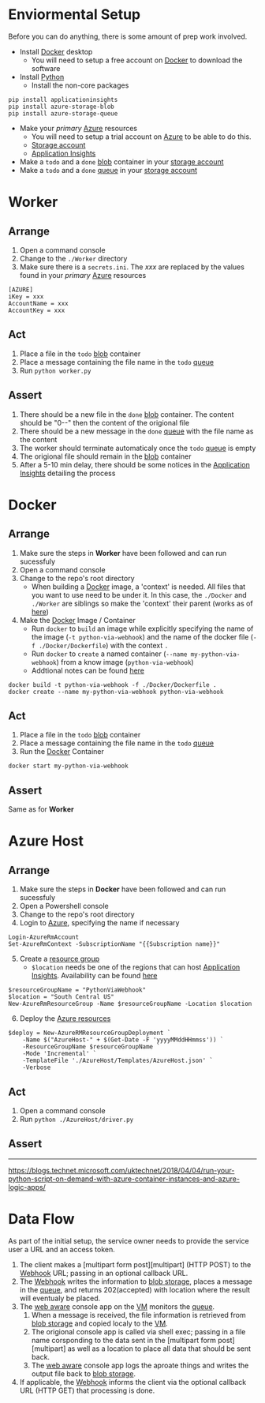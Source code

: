 # Enviormental Setup

Before you can do anything, there is some amount of prep work involved.

* Install [Docker][docker] desktop
    * You will need to setup a free account on [Docker][docker] to download the software
* Install [Python][python]
    * Install the non-core packages
```{cmd}
pip install applicationinsights
pip install azure-storage-blob
pip install azure-storage-queue
```
* Make your _primary_ [Azure][azure] resources
    * You will need to setup a trial account on [Azure][azure] to be able to do this. 
    * [Storage account][storage]
	* [Application Insights][appinsights]
* Make a `todo` and a `done` [blob][blob] container in your [storage account][storage]
* Make a `todo` and a `done` [queue][queue] in your [storage account][storage]
	
# Worker

## Arrange

1. Open a command console
2. Change to the `./Worker` directory
3. Make sure there is a `secrets.ini`.
   The _xxx_ are replaced by the values found in your _primary_ [Azure][azure] resources
```{txt}
[AZURE]
iKey = xxx
AccountName = xxx
AccountKey = xxx
```

## Act

1. Place a file in the `todo` [blob][blob] container
2. Place a message containing the file name in the `todo` [queue][queue]
3. Run `python worker.py`

## Assert

1. There should be a new file in the `done` [blob][blob] container.
   The content should be "0--" then the content of the origional file
2. There should be a new message in the `done` [queue][queue] with the file name as the content
3. The worker should terminate automaticaly once the `todo` [queue][queue] is empty
4. The origional file should remain in the [blob][blob] container
5. After a 5-10 min delay, there should be some notices in the [Application Insights][appinsights] detailing the process

# Docker

## Arrange

1. Make sure the steps in **Worker** have been followed and can run sucessfuly
2. Open a command console
3. Change to the repo's root directory
    * When building a [Docker][docker] image, a 'context' is needed.
	  All files that you want to use need to be under it.
	  In this case, the `./Docker` and `./Worker` are siblings so make the 'context' their parent
	  (works as of [here](https://github.com/docker/cli/pull/886))
4. Make the [Docker][docker] Image / Container
    * Run `docker` to
	  `build` an image
	  while explicitly specifying the name of the image (`-t python-via-webhook`)
	  and the name of the docker file (`-f ./Docker/Dockerfile`)
	  with the context `.`
	* Run `docker` to
	  `create` a
	  named container (`--name my-python-via-webhook`)
	  from a know image (`python-via-webhook`)
	* Addtional notes can be found [here](./DockerNotes.md)
```{shell}
docker build -t python-via-webhook -f ./Docker/Dockerfile .
docker create --name my-python-via-webhook python-via-webhook
```

## Act

1. Place a file in the `todo` [blob][blob] container
2. Place a message containing the file name in the `todo` [queue][queue]
3. Run the [Docker][docker] Container
```{shell}
docker start my-python-via-webhook
```

## Assert

Same as for **Worker**

# Azure Host

## Arrange

1. Make sure the steps in **Docker** have been followed and can run sucessfuly
2. Open a Powershell console
3. Change to the repo's root directory
4. Login to [Azure][azure], specifying the name if necessary
```{posh}
Login-AzureRmAccount
Set-AzureRmContext -SubscriptionName "{{Subscription name}}"
```
5. Create a [resource group][arm]
    * `$location` needs be one of the regions that can host [Application Insights][appinsights].
	  Availability can be found [here](https://azure.microsoft.com/en-us/updates/?product=application-insights)
```{posh}
$resourceGroupName = "PythonViaWebhook"
$location = "South Central US"
New-AzureRmResourceGroup -Name $resourceGroupName -Location $location
```
6. Deploy the [Azure resources][arm]
```{posh}
$deploy = New-AzureRMResourceGroupDeployment `
	-Name $("AzureHost-" + $(Get-Date -F 'yyyyMMddHHmmss')) `
	-ResourceGroupName $resourceGroupName `
	-Mode 'Incremental' `
	-TemplateFile './AzureHost/Templates/AzureHost.json' `
	-Verbose
```

## Act

1. Open a command console
2. Run `python ./AzureHost/driver.py`

## Assert














-----------
https://blogs.technet.microsoft.com/uktechnet/2018/04/04/run-your-python-script-on-demand-with-azure-container-instances-and-azure-logic-apps/


# Data Flow

As part of the initial setup, the service owner needs to provide the service user a URL and an access token.

1. The client makes a [multipart form post][multipart] (HTTP POST) to the [Webhook][webhook] URL; passing in an optional callback URL.
2. The [Webhook][webhook] writes the information to [blob storage][blob], places a message in the [queue][queue], and returns 202(accepted) with location where the result will eventualy be placed.
3. The [web aware][webaware] console app on the [VM][vm] monitors the [queue][queue].
    1. When a message is received, the file information is retrieved from [blob storage][blob] and copied localy to the [VM][vm].
	2. The origional console app is called via shell exec; passing in a file name corsponding to the data sent in the [multipart form post][multipart] as well as a location to place all data that should be sent back.
	3. The [web aware][webaware] console app logs the aproate things and writes the output file back to [blob storage][blob].
4. If applicable, the [Webhook][webhook] informs the client via the optional callback URL (HTTP GET) that processing is done.

[arm]: https://docs.microsoft.com/en-us/azure/azure-resource-manager/resource-group-overview
[appinsights]: https://docs.microsoft.com/en-us/azure/application-insights/app-insights-overview
[azure]: https://azure.microsoft.com
[docker]: https://docs.docker.com/get-started/
[python]: https://docs.python.org/3/
[blob]: https://azure.microsoft.com/en-us/services/storage/blobs
[queue]: https://azure.microsoft.com/en-us/services/storage/queues/
[storage]: https://docs.microsoft.com/en-us/azure/storage/
[vm]: https://docs.microsoft.com/en-us/azure/virtual-machines/windows
[webaware]: https://en.oxforddictionaries.com/definition/web_aware
[webhook]: https://en.wikipedia.org/wiki/Webhook